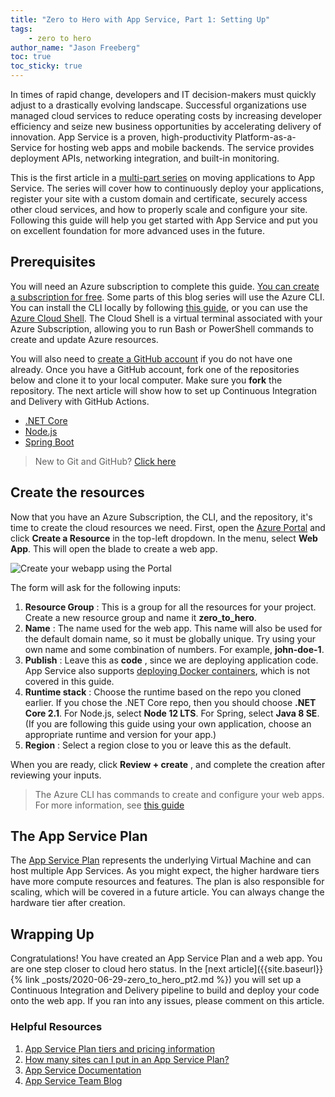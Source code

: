 ```yaml
---
title: "Zero to Hero with App Service, Part 1: Setting Up"
tags: 
    - zero to hero
author_name: "Jason Freeberg"
toc: true
toc_sticky: true
---
```


In times of rapid change, developers and IT decision-makers must quickly adjust to a drastically evolving landscape. Successful organizations use managed cloud services to reduce operating costs by increasing developer efficiency and seize new business opportunities by accelerating delivery of innovation. App Service is a proven, high-productivity Platform-as-a-Service for hosting web apps and mobile backends. The service provides deployment APIs, networking integration, and built-in monitoring.

This is the first article in a [multi-part series]({{site.baseurl}}/tags/#zero-to-hero) on moving applications to App Service. The series will cover how to continuously deploy your applications, register your site with a custom domain and certificate, securely access other cloud services, and how to properly scale and configure your site. Following this guide will help you get started with App Service and put you on excellent foundation for more advanced uses in the future.

## Prerequisites

You will need an Azure subscription to complete this guide. [You can create a subscription for free](https://azure.microsoft.com/free/search). Some parts of this blog series will use the Azure CLI. You can install the CLI locally by following [this guide](https://docs.microsoft.com/cli/azure/install-azure-cli?view=azure-cli-latest), or you can use the [Azure Cloud Shell](https://docs.microsoft.com/azure/cloud-shell/overview). The Cloud Shell is a virtual terminal associated with your Azure Subscription, allowing you to run Bash or PowerShell commands to create and update Azure resources.

You will also need to [create a GitHub account](https://github.com/join) if you do not have one already. Once you have a GitHub account, fork one of the repositories below and clone it to your local computer. Make sure you **fork** the repository. The next article will show how to set up Continuous Integration and Delivery with GitHub Actions.

- [.NET Core](https://github.com/AzureAppService/github-action-testapp-dotnetcore)
- [Node.js](https://github.com/AzureAppService/github-action-testapp-node)
- [Spring Boot](https://github.com/AzureAppService/github-action-testapp-spring)

> New to Git and GitHub? [Click here](https://help.github.com/en/github/getting-started-with-github)

## Create the resources

Now that you have an Azure Subscription, the CLI, and the repository, it&#39;s time to create the cloud resources we need. First, open the [Azure Portal](https://portal.azure.com/) and click **Create a Resource** in the top-left dropdown. In the menu, select **Web App**. This will open the blade to create a web app.

![Create your webapp using the Portal]({{site.baseurl}}/media/2020/06/zero_to_hero_portal_create.png)

The form will ask for the following inputs:

1. **Resource Group** : This is a group for all the resources for your project. Create a new resource group and name it **zero_to_hero**.
2. **Name** : The name used for the web app. This name will also be used for the default domain name, so it must be globally unique. Try using your own name and some combination of numbers. For example, **john-doe-1**.
3. **Publish** : Leave this as **code** , since we are deploying application code. App Service also supports [deploying Docker containers](https://docs.microsoft.com/azure/app-service/containers/quickstart-docker), which is not covered in this guide.
4. **Runtime stack** : Choose the runtime based on the repo you cloned earlier. If you chose the .NET Core repo, then you should choose **.NET Core 2.1**. For Node.js, select **Node 12 LTS**. For Spring, select **Java 8 SE**. (If you are following this guide using your own application, choose an appropriate runtime and version for your app.)
5. **Region** : Select a region close to you or leave this as the default.

When you are ready, click **Review + create** , and complete the creation after reviewing your inputs.

> The Azure CLI has commands to create and configure your web apps. For more information, see [this guide](https://docs.microsoft.com/cli/azure/webapp?view=azure-cli-latest)

## The App Service Plan

The [App Service Plan](https://docs.microsoft.com/azure/app-service/overview-hosting-plans) represents the underlying Virtual Machine and can host multiple App Services. As you might expect, the higher hardware tiers have more compute resources and features. The plan is also responsible for scaling, which will be covered in a future article. You can always change the hardware tier after creation.

## Wrapping Up

Congratulations! You have created an App Service Plan and a web app. You are one step closer to cloud hero status. In the [next article]({{site.baseurl}}{% link _posts/2020-06-29-zero_to_hero_pt2.md %}) you will set up a Continuous Integration and Delivery pipeline to build and deploy your code onto the web app. If you ran into any issues, please comment on this article.

### Helpful Resources

1. [App Service Plan tiers and pricing information](https://azure.microsoft.com/pricing/details/app-service/windows/)
2. [How many sites can I put in an App Service Plan?](https://azure.github.io/AppService/2019/05/21/App-Service-Plan-Density-Check.html)
3. [App Service Documentation](https://docs.microsoft.com/zure/app-service/overview-hosting-plans)
4. [App Service Team Blog](https://azure.github.io/AppService/)
